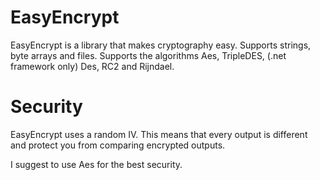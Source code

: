 # EasyEncrypt
EasyEncrypt is a library that makes cryptography easy.
Supports strings, byte arrays and files.
Supports the algorithms Aes, TripleDES, (.net framework only) Des, RC2 and Rijndael. 

# Security
EasyEncrypt uses a random IV.
This means that every output is different and protect you from comparing encrypted outputs.

I suggest to use Aes for the best security.
